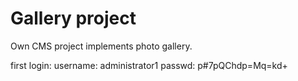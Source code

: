 # Gallery project
Own CMS project implements photo gallery.

first login:
username: administrator1
passwd: p#7pQChdp=Mq=kd+
